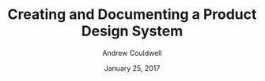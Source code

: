 ---
layout: post
date: January 25, 2017
title: Creating and Documenting a Product Design System
author: Andrew Couldwell
link: https://medium.com/owl-studios/plasma-design-system-4d63fb6c1afc
description: An article about how we created a design system at WeWork. I’ll share insight into our process, product design, the tools we used to create and implement the system, and also how we document and share the system with our team.
tags:
- process

---